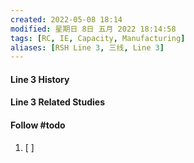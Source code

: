 ```yaml
---
created: 2022-05-08 18:14
modified: 星期日 8日 五月 2022 18:14:58
tags: [RC, IE, Capacity, Manufacturing]
aliases: [RSH Line 3, 三线, Line 3]
---
```

#### Line 3 History

#### Line 3 Related Studies



#### Follow #todo 
1. [ ] 